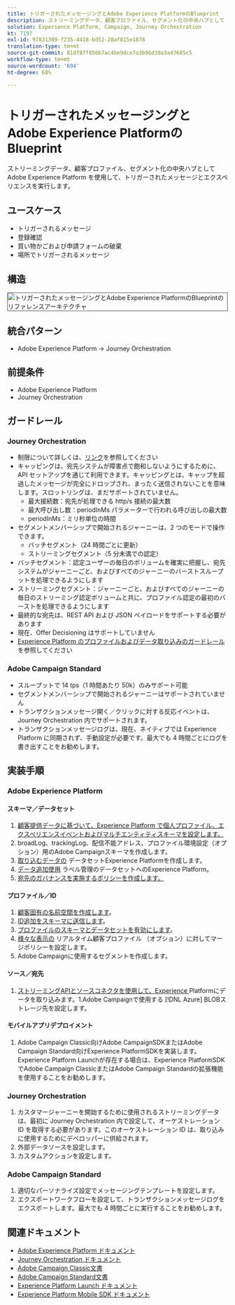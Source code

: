 ```yaml
---
title: トリガーされたメッセージングとAdobe Experience PlatformのBlueprint
description: ストリーミングデータ、顧客プロファイル、セグメント化の中央ハブとして Adobe Experience Platform を使用して、トリガーされたメッセージとエクスペリエンスを実行します。
solution: Experience Platform, Campaign, Journey Orchestration
kt: 7197
exl-id: 97831309-f235-4418-bd52-28af815e1878
translation-type: tm+mt
source-git-commit: 81df87f850b7ac4be9dce7a3b96d39a3a47685c5
workflow-type: tm+mt
source-wordcount: '694'
ht-degree: 68%

---
```


# トリガーされたメッセージングとAdobe Experience PlatformのBlueprint

ストリーミングデータ、顧客プロファイル、セグメント化の中央ハブとして Adobe Experience Platform を使用して、トリガーされたメッセージとエクスペリエンスを実行します。

## ユースケース

* トリガーされるメッセージ
* 登録確認
* 買い物かごおよび申請フォームの破棄
* 場所でトリガーされるメッセージ

## 構造

<img src="assets/triggered.svg" alt="トリガーされたメッセージングとAdobe Experience PlatformのBlueprintのリファレンスアーキテクチャ" style="border:1px solid #4a4a4a" />

## 統合パターン

* Adobe Experience Platform → Journey Orchestration

## 前提条件

* Adobe Experience Platform
* Journey Orchestration

## ガードレール

### Journey Orchestration

* 制限について詳しくは、[リンク](https://experienceleague.adobe.com/docs/journeys/using/starting-with-journeys/limitations.html?lang=ja#starting-with-journeys)を参照してください
* キャッピングは、宛先システムが障害点で飽和しないようにするために、API セットアップを通じて利用できます。キャッピングとは、キャップを超過したメッセージが完全にドロップされ、まったく送信されないことを意味します。スロットリングは、まだサポートされていません。
   * 最大接続数：宛先が処理できる http/s 接続の最大数
   * 最大呼び出し数：periodInMs パラメーターで行われる呼び出しの最大数
   * periodInMs：ミリ秒単位の時間
* セグメントメンバーシップで開始されるジャーニーは、2 つのモードで操作できます。
   * バッチセグメント（24 時間ごとに更新）
   * ストリーミングセグメント（5 分未満での認定）
* バッチセグメント：認定ユーザーの毎日のボリュームを確実に把握し、宛先システムがジャーニーごと、およびすべてのジャーニーのバーストスループットを処理できるようにします
* ストリーミングセグメント：ジャーニーごと、およびすべてのジャーニーの毎日のストリーミング認定ボリュームと共に、プロファイル認定の最初のバーストを処理できるようにします
* 最終的な宛先は、REST API および JSON ペイロードをサポートする必要があります
* 現在、Offer Decisioning はサポートしていません
* [Experience Platform のプロファイルおよびデータ取り込みのガードレール](https://experienceleague.adobe.com/docs/experience-platform/profile/guardrails.html?lang=ja)を参照してください

### Adobe Campaign Standard

* スループットで 14 tps（1 時間あたり 50k）のみサポート可能
* セグメントメンバーシップで開始されるジャーニーはサポートされていません
* トランザクションメッセージ開く／クリックに対する反応イベントは、Journey Orchestration 内でサポートされます。
* トランザクションメッセージログは、現在、ネイティブでは Experience Platform に同期されず、手動設定が必要です。最大でも 4 時間ごとにログを書き出すことをお勧めします。


## 実装手順

### Adobe Experience Platform

#### スキーマ／データセット

1. [顧客提供データに基づいて、Experience Platform で個人プロファイル、エクスペリエンスイベントおよびマルチエンティティスキーマを設定します。](https://experienceleague.adobe.com/docs/platform-learn/tutorials/schemas/create-a-schema.html)
1. broadLog、trackingLog、配信不能アドレス、プロファイル環境設定（オプション）用のAdobe Campaignスキーマを作成します。
1. [取り込むデータの](https://experienceleague.adobe.com/docs/platform-learn/tutorials/data-ingestion/create-datasets-and-ingest-data.html) データセットExperience Platformを作成します。
1. [データ追加使用](https://experienceleague.adobe.com/docs/platform-learn/tutorials/data-governance/classify-data-using-governance-labels.html) ラベル管理のデータセットへのExperience Platform。
1. [宛先のガバナンスを実施するポリシーを作成します。](https://experienceleague.adobe.com/docs/platform-learn/tutorials/data-governance/create-data-usage-policies.html)

#### プロファイル／ID

1. [顧客固有の名前空間を作成します](https://experienceleague.adobe.com/docs/platform-learn/tutorials/identities/label-ingest-and-verify-identity-data.html)。
1. [ID追加をスキーマに送信します](https://experienceleague.adobe.com/docs/platform-learn/tutorials/identities/label-ingest-and-verify-identity-data.html)。
1. [プロファイルのスキーマとデータセットを有効にします](https://experienceleague.adobe.com/docs/platform-learn/tutorials/profiles/bring-data-into-the-real-time-customer-profile.html)。
1. [様々な表示の](https://experienceleague.adobe.com/docs/platform-learn/tutorials/profiles/create-merge-policies.html) リアルタイム顧客プロファイル  （オプション）に対してマージポリシーを設定します。
1. Adobe Campaignに使用するセグメントを作成します。

#### ソース／宛先

1. [ストリーミングAPIとソースコネクタを使用して、Experience ](https://experienceleague.adobe.com/?recommended=ExperiencePlatform-D-1-2020.1.dataingestion) Platformにデータを取り込みます。1.Adobe Campaignで使用する [!DNL Azure] BLOBストレージ先を設定します。

#### モバイルアプリデプロイメント

1. Adobe Campaign Classic向けAdobe CampaignSDKまたはAdobe Campaign Standard向けExperience PlatformSDKを実装します。 Experience Platform Launchが存在する場合は、Experience PlatformSDKでAdobe Campaign ClassicまたはAdobe Campaign Standardの拡張機能を使用することをお勧めします。


### Journey Orchestration

1. カスタマージャーニーを開始するために使用されるストリーミングデータは、最初に Journey Orchestration 内で設定して、オーケストレーション ID を取得する必要があります。このオーケストレーション ID は、取り込みに使用するためにデベロッパーに供給されます。
1. 外部データソースを設定します。
1. カスタムアクションを設定します。

### Adobe Campaign Standard

1. 適切なパーソナライズ設定でメッセージングテンプレートを設定します。
1. エクスポートワークフローを設定して、トランザクションメッセージログをエクスポートします。最大でも 4 時間ごとに実行することをお勧めします。


## 関連ドキュメント

* [Adobe Experience Platform ドキュメント](https://experienceleague.adobe.com/docs/experience-platform.html?lang=ja)
* [Journey Orchestration ドキュメント](https://experienceleague.adobe.com/docs/journey-orchestration.html?lang=ja)
* [Adobe Campaign Classic文書](https://experienceleague.adobe.com/docs/campaign-classic.html?lang=ja)
* [Adobe Campaign Standard文書](https://experienceleague.adobe.com/docs/campaign-standard.html?lang=ja)
* [Experience Platform Launch ドキュメント](https://experienceleague.adobe.com/docs/launch.html?lang=ja)
* [Experience Platform Mobile SDK ドキュメント](https://experienceleague.adobe.com/docs/mobile.html?lang=ja)
